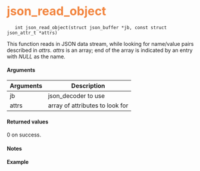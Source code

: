 ## <font color="#F2853F" style="font-size:24pt"> json_read_object </font>

```no-highlight
   int json_read_object(struct json_buffer *jb, const struct json_attr_t *attrs)
```

This function reads in JSON data stream, while looking for name/value pairs described in *attrs*. *attrs* is an array; end of the array is indicated by an entry with *NULL* as the name.

#### Arguments

| Arguments | Description |
|-----------|-------------|
| jb |  json_decoder to use  |
| attrs | array of attributes to look for |

#### Returned values

0 on success.

#### Notes

#### Example
